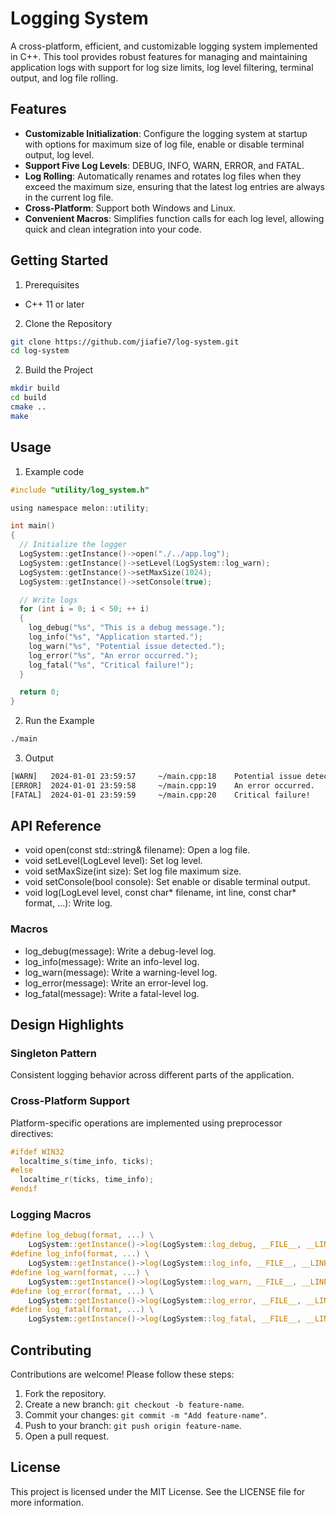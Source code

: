 # Logging System

A cross-platform, efficient, and customizable logging system implemented in C++. This tool provides robust features for managing and maintaining application logs with support for log size limits, log level filtering, terminal output, and log file rolling.

## Features

- **Customizable Initialization**: Configure the logging system at startup with options for maximum size of log file, enable or disable terminal output, log level.
- **Support Five Log Levels**: DEBUG, INFO, WARN, ERROR, and FATAL.
- **Log Rolling**: Automatically renames and rotates log files when they exceed the maximum size, ensuring that the latest log entries are always in the current log file.
- **Cross-Platform**: Support both Windows and Linux.
- **Convenient Macros**: Simplifies function calls for each log level, allowing quick and clean integration into your code.

## Getting Started

1. Prerequisites

- C++ 11 or later

2. Clone the Repository

```bash
git clone https://github.com/jiafie7/log-system.git
cd log-system
```

2. Build the Project

```bash
mkdir build
cd build
cmake ..
make
```

## Usage

1. Example code

```c
#include "utility/log_system.h"

using namespace melon::utility;

int main()
{
  // Initialize the logger
  LogSystem::getInstance()->open("./../app.log");
  LogSystem::getInstance()->setLevel(LogSystem::log_warn);
  LogSystem::getInstance()->setMaxSize(1024);
  LogSystem::getInstance()->setConsole(true);

  // Write logs
  for (int i = 0; i < 50; ++ i)
  {
    log_debug("%s", "This is a debug message.");
    log_info("%s", "Application started.");
    log_warn("%s", "Potential issue detected.");
    log_error("%s", "An error occurred.");
    log_fatal("%s", "Critical failure!");
  }

  return 0;
}
```

2. Run the Example

```bash
./main
```

3. Output

```bash
[WARN]   2024-01-01 23:59:57     ~/main.cpp:18    Potential issue detected.
[ERROR]  2024-01-01 23:59:58     ~/main.cpp:19    An error occurred.
[FATAL]  2024-01-01 23:59:59     ~/main.cpp:20    Critical failure!
```

## API Reference

- void open(const std::string& filename): Open a log file.
- void setLevel(LogLevel level): Set log level.
- void setMaxSize(int size): Set log file maximum size.
- void setConsole(bool console): Set enable or disable terminal output.
- void log(LogLevel level, const char* filename, int line, const char* format, ...): Write log.

### Macros

- log_debug(message): Write a debug-level log.
- log_info(message): Write an info-level log.
- log_warn(message): Write a warning-level log.
- log_error(message): Write an error-level log.
- log_fatal(message): Write a fatal-level log.

## Design Highlights

### Singleton Pattern

Consistent logging behavior across different parts of the application.

### Cross-Platform Support

Platform-specific operations are implemented using preprocessor directives:

```c
#ifdef WIN32
  localtime_s(time_info, ticks);
#else
  localtime_r(ticks, time_info);
#endif
```

### Logging Macros

```c
#define log_debug(format, ...) \
    LogSystem::getInstance()->log(LogSystem::log_debug, __FILE__, __LINE__, format, ##__VA_ARGS__)
#define log_info(format, ...) \
    LogSystem::getInstance()->log(LogSystem::log_info, __FILE__, __LINE__, format, ##__VA_ARGS__)
#define log_warn(format, ...) \
    LogSystem::getInstance()->log(LogSystem::log_warn, __FILE__, __LINE__, format, ##__VA_ARGS__)
#define log_error(format, ...) \
    LogSystem::getInstance()->log(LogSystem::log_error, __FILE__, __LINE__, format, ##__VA_ARGS__)
#define log_fatal(format, ...) \
    LogSystem::getInstance()->log(LogSystem::log_fatal, __FILE__, __LINE__, format, ##__VA_ARGS__)
```

## Contributing

Contributions are welcome! Please follow these steps:

1. Fork the repository.
2. Create a new branch: `git checkout -b feature-name`.
3. Commit your changes: `git commit -m "Add feature-name"`.
4. Push to your branch: `git push origin feature-name`.
5. Open a pull request.

## License

This project is licensed under the MIT License. See the LICENSE file for more information.
